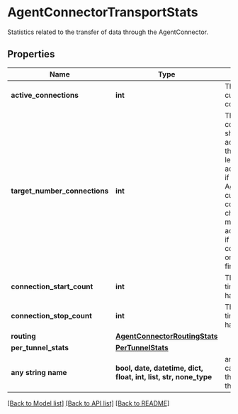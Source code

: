 # AgentConnectorTransportStats

Statistics related to the transfer of data through the AgentConnector. 

## Properties
Name | Type | Description | Notes
------------ | ------------- | ------------- | -------------
**active_connections** | **int** | The number of currently active connections.  | 
**target_number_connections** | **int** | The number of connections which should be in an active state. Note that this may be less than active_connections if the AgentConnector is currently applying configuration changes. It may be more than active_connections if there is a connectivity issue, or connections are first starting.  | 
**connection_start_count** | **int** | The number of times connections have been started  | 
**connection_stop_count** | **int** | The number of times connections have stopped  | 
**routing** | [**AgentConnectorRoutingStats**](AgentConnectorRoutingStats.md) |  | [optional] 
**per_tunnel_stats** | [**PerTunnelStats**](PerTunnelStats.md) |  | [optional] 
**any string name** | **bool, date, datetime, dict, float, int, list, str, none_type** | any string name can be used but the value must be the correct type | [optional]

[[Back to Model list]](../README.md#documentation-for-models) [[Back to API list]](../README.md#documentation-for-api-endpoints) [[Back to README]](../README.md)


